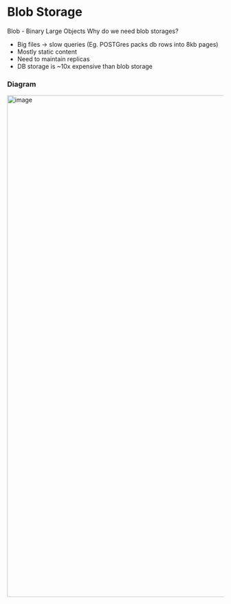 # Blob Storage
Blob - Binary Large Objects
Why do we need blob storages?
* Big files -> slow queries (Eg. POSTGres packs db rows into 8kb pages)
* Mostly static content
* Need to maintain replicas
* DB storage is ~10x expensive than blob storage

### Diagram
<img width="1167" alt="image" src="https://github.com/user-attachments/assets/f3465308-da64-4304-89eb-510890c97a31" />
